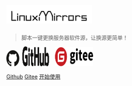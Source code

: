 # ![LinuxMirrors](./img/logo.png)
> 脚本一键更换服务器软件源，让换源更简单！


<a href="https://github.com/SuperManito/LinuxMirrors"><img src="../img/icon/github-1.svg" width="34" height="42"></a>
&nbsp;<a href="https://github.com/SuperManito/LinuxMirrors"><img src="../img/icon/github-2.svg" width="70" height="52"></a>
&nbsp;&nbsp;&nbsp;<a href="https://gitee.com/SuperManito/LinuxMirrors"><img src="../img/icon/gitee.svg" width="100" height="50"/></a>

[Github](https://github.com/SuperManito/LinuxMirrors)
[Gitee](https://gitee.com/SuperManito/LinuxMirrors)
[开始使用](#适配系统)